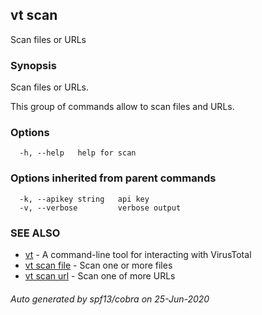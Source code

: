 ## vt scan

Scan files or URLs

### Synopsis

Scan files or URLs.

This group of commands allow to scan files and URLs.

### Options

```
  -h, --help   help for scan
```

### Options inherited from parent commands

```
  -k, --apikey string   api key
  -v, --verbose         verbose output
```

### SEE ALSO

* [vt](vt.md)	 - A command-line tool for interacting with VirusTotal
* [vt scan file](vt_scan_file.md)	 - Scan one or more files
* [vt scan url](vt_scan_url.md)	 - Scan one of more URLs

###### Auto generated by spf13/cobra on 25-Jun-2020
